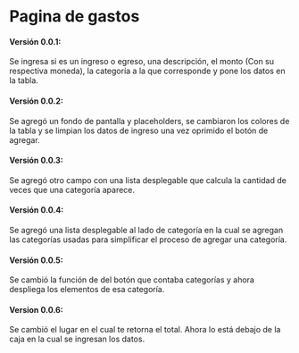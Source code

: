 # Pagina de gastos
#### Versión 0.0.1:
Se ingresa si es un ingreso o egreso, una descripción, el monto (Con su respectiva moneda), la categoría a la que corresponde y pone los datos en la tabla.
#### Versión 0.0.2:
Se agregó un fondo de pantalla y placeholders, se cambiaron los colores de la tabla y se limpian los datos de ingreso una vez oprimido el botón de agregar. 
#### Versión 0.0.3:
Se agregó otro campo con una lista desplegable que calcula la cantidad de veces que una categoría aparece.
#### Versión 0.0.4:
Se agregó una lista desplegable al lado de categoría en la cual se agregan las categorías usadas para simplificar el proceso de agregar una categoría. 
#### Versión 0.0.5:
Se cambió la función de del botón que contaba categorías y ahora despliega los elementos de esa categoría.
#### Version 0.0.6:
Se cambió el lugar en el cual te retorna el total. Ahora lo está debajo de la caja en la cual se ingresan los datos.
